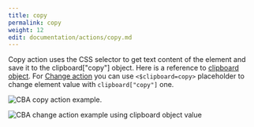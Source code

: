 ```yaml
---
title: copy
permalink: copy
weight: 12
edit: documentation/actions/copy.md
---
```


Copy action uses the CSS selector to get text content of the element and save it
to the clipboard\["copy"\] object. Here is a reference to [clipboard
object](/clipboard). For [Change action](/change) you can use
`<$clipboard=copy>` placeholder to change element value with `clipboard["copy"]`
one.

![CBA copy action example](/images/extension/actions/copy.jpg).

![CBA change action example using clipboard object
value](/images/extension/actions/clipboard/past.jpg)
